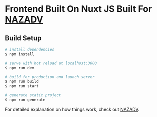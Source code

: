 # Frontend Built On Nuxt JS Built For [NAZADV](https://nazadv.com)

## Build Setup

```bash
# install dependencies
$ npm install

# serve with hot reload at localhost:3000
$ npm run dev

# build for production and launch server
$ npm run build
$ npm run start

# generate static project
$ npm run generate
```

For detailed explanation on how things work, check out [NAZADV](https://nazadv.com).
